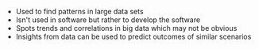 - Used to find patterns in large data sets
- Isn't used in software but rather to develop the software
- Spots trends and correlations in big data which may not be obvious 
- Insights from data can be used to predict outcomes of similar scenarios 